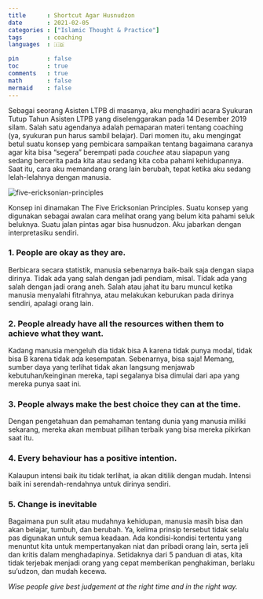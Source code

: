 ```yaml
---
title      : Shortcut Agar Husnudzon
date       : 2021-02-05
categories : ["Islamic Thought & Practice"]
tags       : coaching
languages  : 🇮🇩

pin        : false
toc        : true
comments   : true
math       : false
mermaid    : false
---
```


Sebagai seorang Asisten LTPB di masanya, aku menghadiri acara Syukuran Tutup Tahun Asisten LTPB yang diselenggarakan pada 14 Desember 2019 silam. Salah satu agendanya adalah pemaparan materi tentang coaching (ya, syukuran pun harus sambil belajar). Dari momen itu, aku mengingat betul suatu konsep yang pembicara sampaikan tentang bagaimana caranya agar kita bisa “segera” berempati pada _couchee_ atau siapapun yang sedang bercerita pada kita atau sedang kita coba pahami kehidupannya. Saat itu, cara aku memandang orang lain berubah, tepat ketika aku sedang lelah-lelahnya dengan manusia.

![five-ericksonian-principles](https://lh3.googleusercontent.com/pw/AM-JKLWTBDvp8evceqKfPzVlQy-L_ec1rd1mhFjuljlZL2HGw6KTgoZ6gymJgeWbk-e6stlu4h2BBpdCwtabrgjgugF8GP8eMDCslljhlQfiKQDNUMGbFN5_lAywe4dXG2M32X_BIiaUn4OAXcHjKKd43jXyrA=w876-h657-no)

Konsep ini dinamakan The Five Ericksonian Principles. Suatu konsep yang digunakan sebagai awalan cara melihat orang yang belum kita pahami seluk beluknya. Suatu jalan pintas agar bisa husnudzon. Aku jabarkan dengan interpretasiku sendiri.

### 1. People are okay as they are.

Berbicara secara statistik, manusia sebenarnya baik-baik saja dengan siapa dirinya. Tidak ada yang salah dengan jadi pendiam, misal. Tidak ada yang salah dengan jadi orang aneh. Salah atau jahat itu baru muncul ketika manusia menyalahi fitrahnya, atau melakukan keburukan pada dirinya sendiri, apalagi orang lain.

### 2. People already have all the resources withen them to achieve what they want.

Kadang manusia mengeluh dia tidak bisa A karena tidak punya modal, tidak bisa B karena tidak ada kesempatan. Sebenarnya, bisa saja! Memang, sumber daya yang terlihat tidak akan langsung menjawab kebutuhan/keinginan mereka, tapi segalanya bisa dimulai dari apa yang mereka punya saat ini.

### 3. People always make the best choice they can at the time.

Dengan pengetahuan dan pemahaman tentang dunia yang manusia miliki sekarang, mereka akan membuat pilihan terbaik yang bisa mereka pikirkan saat itu.

### 4. Every behaviour has a positive intention.

Kalaupun intensi baik itu tidak terlihat, ia akan ditilik dengan mudah. Intensi baik ini serendah-rendahnya untuk dirinya sendiri.

### 5. Change is inevitable

Bagaimana pun sulit atau mudahnya kehidupan, manusia masih bisa dan akan belajar, tumbuh, dan berubah. Ya, kelima prinsip tersebut tidak selalu pas digunakan untuk semua keadaan. Ada kondisi-kondisi tertentu yang menuntut kita untuk mempertanyakan niat dan pribadi orang lain, serta jeli dan kritis dalam menghadapinya. Setidaknya dari 5 panduan di atas, kita tidak terjebak menjadi orang yang cepat memberikan penghakiman, berlaku su’udzon, dan mudah kecewa.

_Wise people give best judgement at the right time and in the right way._